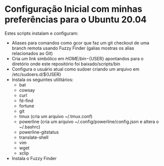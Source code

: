 # Configuração Inicial com minhas preferências para o Ubuntu 20.04

Estes scripts instalam e configuram:

- Aliases para comandos como gcor que faz um git checkout de uma branch remota usando Fuzzy Finder (galias mostras os alias relacionados ao Git)
- Cria um link simbólico em ${HOME}/bin-${USER} apontandos para o diretório onde este repositório foi baixado/scripts/bin
- Configura o usuário atual como sudoer criando um arquivo em /etc/sudoers.d/${USER}
- Instala os seguintes utilitários:
  - bat
  - cowsay
  - curl
  - fd-find
  - fortune
  - git
  - tmux (cria um arquivo ~/.tmux.conf)
  - powerline (cria um arquivo ~/.config/powerline/config.json e altera o ~/.bashrc)
  - powerline-gitstatus
  - translate-shell
  - vim
  - wget
  - xclip
- Instala o Fuzzy Finder
